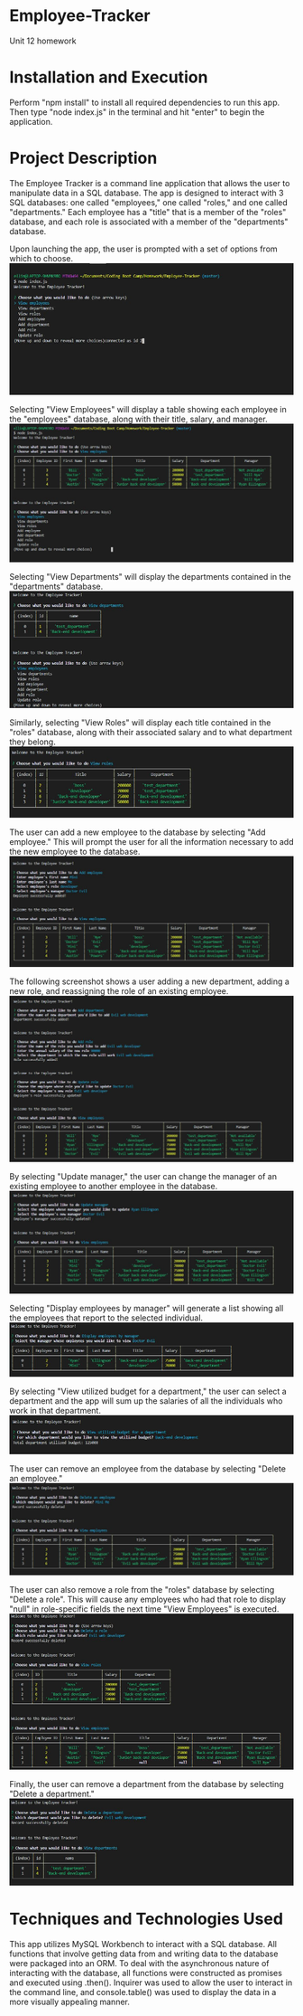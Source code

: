 # Employee-Tracker
Unit 12 homework

# Installation and Execution
Perform "npm install" to install all required dependencies to run this app.  Then type "node index.js" in the terminal and hit "enter" to begin the application.

# Project Description
The Employee Tracker is a command line application that allows the user to manipulate data in a SQL database.  The app is designed to interact with 3 SQL databases: one called "employees," one called "roles," and one called "departments."  Each employee has a "title" that is a member of the "roles" database, and each role is associated with a member of the "departments" database.

Upon launching the app, the user is prompted with a set of options from which to choose.
![Screenshot 1](https://github.com/RyanEllingson/Employee-Tracker/blob/master/assets/images/tracker1.JPG)

Selecting "View Employees" will display a table showing each employee in the "employees" database, along with their title, salary, and manager.
![Screenshot 2](https://github.com/RyanEllingson/Employee-Tracker/blob/master/assets/images/tracker2.JPG)

Selecting "View Departments" will display the departments contained in the "departments" database.
![Screenshot 3](https://github.com/RyanEllingson/Employee-Tracker/blob/master/assets/images/tracker3.JPG)

Similarly, selecting "View Roles" will display each title contained in the "roles" database, along with their associated salary and to what department they belong.
![Screenshot 4](https://github.com/RyanEllingson/Employee-Tracker/blob/master/assets/images/tracker4.JPG)

The user can add a new employee to the database by selecting "Add employee."  This will prompt the user for all the information necessary to add the new employee to the database.
![Screenshot 5](https://github.com/RyanEllingson/Employee-Tracker/blob/master/assets/images/tracker5.JPG)

The following screenshot shows a user adding a new department, adding a new role, and reassigning the role of an existing employee.
![Screenshot 6](https://github.com/RyanEllingson/Employee-Tracker/blob/master/assets/images/tracker6.JPG)

By selecting "Update manager," the user can change the manager of an existing employee to another employee in the database.
![Screenshot 7](https://github.com/RyanEllingson/Employee-Tracker/blob/master/assets/images/tracker7.JPG)

Selecting "Display employees by manager" will generate a list showing all the employees that report to the selected individual.
![Screenshot 8](https://github.com/RyanEllingson/Employee-Tracker/blob/master/assets/images/tracker8.JPG)

By selecting "View utilized budget for a department," the user can select a department and the app will sum up the salaries of all the individuals who work in that department.
![Screenshot 9](https://github.com/RyanEllingson/Employee-Tracker/blob/master/assets/images/tracker9.JPG)

The user can remove an employee from the database by selecting "Delete an employee."
![Screenshot 10](https://github.com/RyanEllingson/Employee-Tracker/blob/master/assets/images/tracker10.JPG)

The user can also remove a role from the "roles" database by selecting "Delete a role".  This will cause any employees who had that role to display "null" in role-specific fields the next time "View Employees" is executed.
![Screenshot 11](https://github.com/RyanEllingson/Employee-Tracker/blob/master/assets/images/tracker11.JPG)

Finally, the user can remove a department from the database by selecting "Delete a department."
![Screenshot 12](https://github.com/RyanEllingson/Employee-Tracker/blob/master/assets/images/tracker12.JPG)

# Techniques and Technologies Used
This app utilizes MySQL Workbench to interact with a SQL database.  All functions that involve getting data from and writing data to the database were packaged into an ORM.  To deal with the asynchronous nature of interacting with the database, all functions were constructed as promises and executed using .then().  Inquirer was used to allow the user to interact in the command line, and console.table() was used to display the data in a more visually appealing manner.